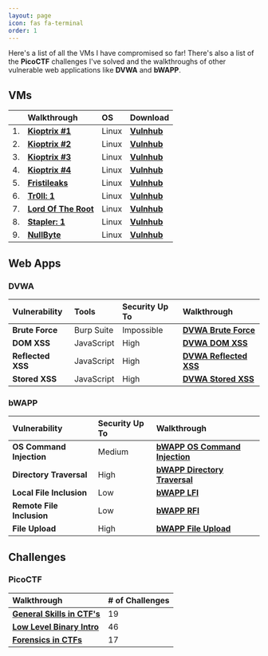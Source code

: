 ```yaml
---
layout: page
icon: fas fa-terminal
order: 1
---
```


Here's a list of all the VMs I have compromised so far! There's also a list of the **PicoCTF** challenges I've solved and the walkthroughs of other vulnerable web applications like **DVWA** and **bWAPP**.

## VMs

|    | **Walkthrough**                                              | **OS**          | **Download**                                                           |
|:---|:-------------------------------------------------------------|:----------------|:-----------------------------------------------------------------------|
| 1. | **[Kioptrix #1](/posts/kioptrix-1-walkthrough/)**            | Linux           | **[Vulnhub](https://www.vulnhub.com/entry/kioptrix-level-1-1,22/)**    |
| 2. | **[Kioptrix #2](/posts/kioptrix-2-walkthrough/)**            | Linux           | **[Vulnhub](https://www.vulnhub.com/entry/kioptrix-level-11-2,23/)**   |
| 3. | **[Kioptrix #3](/posts/kioptrix-3-walkthrough/)**            | Linux           | **[Vulnhub](https://www.vulnhub.com/entry/kioptrix-level-12-3,24/)**    |
| 4. | **[Kioptrix #4](/posts/kioptrix-4-walkthrough/)**            | Linux           | **[Vulnhub](https://www.vulnhub.com/entry/kioptrix-level-13-4,25/)**   |
| 5. | **[Fristileaks](/posts/fristileaks-walkthrough/)**           | Linux           | **[Vulnhub](https://www.vulnhub.com/entry/fristileaks-13,133/)**   |
| 6. | **[Tr0ll: 1](/posts/tr0ll-walkthrough/)**                    | Linux           | **[Vulnhub](https://www.vulnhub.com/entry/tr0ll-1,100/)**              |
| 7. | **[Lord Of The Root](https://github.com/amtzespinosa/lord-of-the-root-walkthrough)** | Linux           | **[Vulnhub](https://www.vulnhub.com/entry/lord-of-the-root-101,129/)** |
| 8. | **[Stapler: 1](/posts/stapler-walkthrough/)**                | Linux           | **[Vulnhub](https://www.vulnhub.com/entry/stapler-1,150/)**            |
| 9. | **[NullByte](/posts/nullbyte-walkthrough/)**                 | Linux           | **[Vulnhub](https://www.vulnhub.com/entry/nullbyte-1,126/)**            |

## Web Apps

### DVWA

| **Vulnerability** | **Tools**    | **Security Up To** | **Walkthrough**                                                       |
|:------------------|:-------------|:-------------------|:----------------------------------------------------------------------|
| **Brute Force**   | Burp Suite   | Impossible         | **[DVWA Brute Force](/posts/dvwa-2023-walkthrough/#brute-force)**     |
| **DOM XSS**       | JavaScript   | High               | **[DVWA DOM XSS](/posts/dvwa-2023-walkthrough/#xss-dom)**             |
| **Reflected XSS** | JavaScript   | High               | **[DVWA Reflected XSS](/posts/dvwa-2023-walkthrough/#xss-reflected)** |
| **Stored XSS**    | JavaScript   | High               | **[DVWA Stored XSS](/posts/dvwa-2023-walkthrough/#xss-stored)**       |

### bWAPP

| **Vulnerability**         | **Security Up To** | **Walkthrough**                                                                                   |
|:--------------------------|:-------------------|:--------------------------------------------------------------------------------------------------|
| **OS Command Injection**  | Medium             | **[bWAPP OS Command Injection](/posts/bwapp-2023-walkthrough/#os-command-injection)**             |
| **Directory Traversal**   | High               | **[bWAPP Directory Traversal](/posts/bwapp-2023-walkthrough/#directory-traversal---directories)** |
| **Local File Inclusion**  | Low                | **[bWAPP LFI](/posts/bwapp-2023-walkthrough/#local-file-inclusion)**                              |
| **Remote File Inclusion** | Low                | **[bWAPP RFI](/posts/bwapp-2023-walkthrough/#remote-file-inclusion)**                             |
| **File Upload**           | High               | **[bWAPP File Upload](/posts/bwapp-2023-walkthrough/#file-upload)**                               |

## Challenges

### PicoCTF

| **Walkthrough**                                                             | **# of Challenges** |
|:----------------------------------------------------------------------------|:--------------------|
| **[General Skills in CTF's](/posts/picoctf-general-skills-walkthrough/)**   | 19                  |
| **[Low Level Binary Intro](/posts/picoctf-general-skills-walkthrough/)**    | 46                  |
| **[Forensics in CTFs](/posts/picoctf-forensics-in-ctf-walkthrough/)**       | 17                  |
